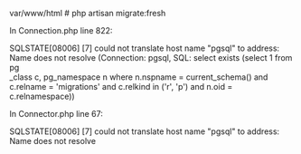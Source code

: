 var/www/html # php artisan migrate:fresh

In Connection.php line 822:
                                                                                                                                                        
  SQLSTATE[08006] [7] could not translate host name "pgsql" to address: Name does not resolve (Connection: pgsql, SQL: select exists (select 1 from pg  
  _class c, pg_namespace n where n.nspname = current_schema() and c.relname = 'migrations' and c.relkind in ('r', 'p') and n.oid = c.relnamespace))     
                                                                                                                                                        

In Connector.php line 67:
                                                                                               
  SQLSTATE[08006] [7] could not translate host name "pgsql" to address: Name does not resolve  
                                                                                               